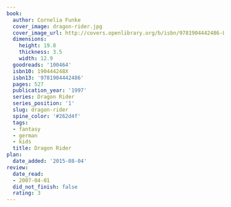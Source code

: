 ```yaml
---
book:
  author: Cornelia Funke
  cover_image: dragon-rider.jpg
  cover_image_url: http://covers.openlibrary.org/b/isbn/9781904442486-L.jpg
  dimensions:
    height: 19.8
    thickness: 3.5
    width: 12.9
  goodreads: '100464'
  isbn10: 190444248X
  isbn13: '9781904442486'
  pages: 527
  publication_year: '1997'
  series: Dragon Rider
  series_position: '1'
  slug: dragon-rider
  spine_color: '#262d4f'
  tags:
  - fantasy
  - german
  - kids
  title: Dragon Rider
plan:
  date_added: '2015-08-04'
review:
  date_read:
  - 2007-04-01
  did_not_finish: false
  rating: 3
---
```

